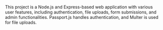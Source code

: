 This project is a Node.js and Express-based web application with various user features, including authentication, file uploads, form submissions, and admin functionalities. Passport.js handles authentication, and Multer is used for file uploads.
